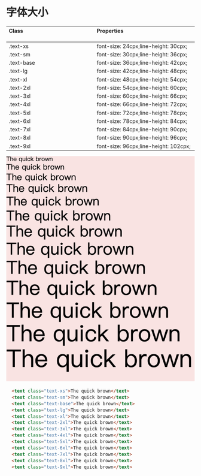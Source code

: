 # 字体大小

| Class<img width=200/> | Properties<img width=200/> |
| :------ | :------ |
| .text-xs | font-size: 24cpx;line-height: 30cpx; |
| .text-sm | font-size: 30cpx;line-height: 36cpx; |
| .text-base | font-size: 36cpx;line-height: 42cpx; |
| .text-lg | font-size: 42cpx;line-height: 48cpx; |
| .text-xl | font-size: 48cpx;line-height: 54cpx; |
| .text-2xl | font-size: 54cpx;line-height: 60cpx; |
| .text-3xl | font-size: 60cpx;line-height: 66cpx; |
| .text-4xl | font-size: 66cpx;line-height: 72cpx; |
| .text-5xl | font-size: 72cpx;line-height: 78cpx; |
| .text-6xl | font-size: 78cpx;line-height: 84cpx; |
| .text-7xl | font-size: 84cpx;line-height: 90cpx; |
| .text-8xl | font-size: 90cpx;line-height: 96cpx; |
| .text-9xl | font-size: 96cpx;line-height: 102cpx; |


<img src="../css/assets/7281617067856_.pic_hd.jpg">

```html
  <text class="text-xs">The quick brown</text>
  <text class="text-sm">The quick brown</text>
  <text class="text-base">The quick brown</text>
  <text class="text-lg">The quick brown</text>
  <text class="text-xl">The quick brown</text>
  <text class="text-2xl">The quick brown</text>
  <text class="text-3xl">The quick brown</text>
  <text class="text-4xl">The quick brown</text>
  <text class="text-5xl">The quick brown</text>
  <text class="text-6xl">The quick brown</text>
  <text class="text-7xl">The quick brown</text>
  <text class="text-8xl">The quick brown</text>
  <text class="text-9xl">The quick brown</text>
```
